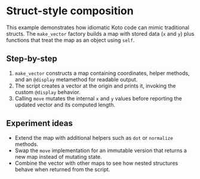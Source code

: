 # Struct-style composition

This example demonstrates how idiomatic Koto code can mimic traditional structs. The `make_vector` factory builds a map with stored data (`x` and `y`) plus functions that treat the map as an object using `self`.

## Step-by-step
1. `make_vector` constructs a map containing coordinates, helper methods, and an `@display` metamethod for readable output.
2. The script creates a vector at the origin and prints it, invoking the custom `@display` behavior.
3. Calling `move` mutates the internal `x` and `y` values before reporting the updated vector and its computed length.

## Experiment ideas
- Extend the map with additional helpers such as `dot` or `normalize` methods.
- Swap the `move` implementation for an immutable version that returns a new map instead of mutating state.
- Combine the vector with other maps to see how nested structures behave when returned from the script.

